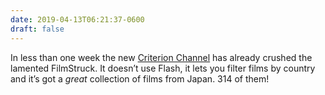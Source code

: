 ```yaml
---
date: 2019-04-13T06:21:37-0600
draft: false
---
```




In less than one week the new [Criterion Channel](https://films.criterionchannel.com/) has already crushed the lamented FilmStruck. It doesn’t use Flash, it lets you filter films by country and it’s got a _great_ collection of films from Japan. 314 of them!



